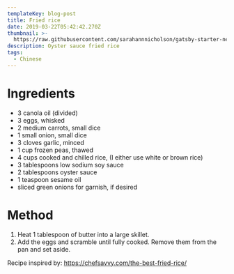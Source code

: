 ```yaml
---
templateKey: blog-post
title: Fried rice
date: 2019-03-22T05:42:42.270Z
thumbnail: >-
  https://raw.githubusercontent.com/sarahannnicholson/gatsby-starter-netlify-cms/master/static/img/fried_rice5767.jpg
description: Oyster sauce fried rice
tags:
  - Chinese
---
```

# Ingredients

* 3 canola oil (divided)
* 3 eggs, whisked
* 2 medium carrots, small dice
* 1 small onion, small dice
* 3 cloves garlic, minced
* 1 cup frozen peas, thawed
* 4 cups cooked and chilled rice, (I either use white or brown rice)
* 3 tablespoons low sodium soy sauce
* 2 tablespoons oyster sauce
* 1 teaspoon sesame oil
* sliced green onions for garnish, if desired



# Method

1. Heat 1 tablespoon of butter into a large skillet.
2. Add the eggs and scramble until fully cooked. Remove them from the pan and set aside.


Recipe inspired by: <https://chefsavvy.com/the-best-fried-rice/>
